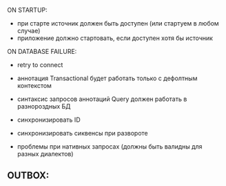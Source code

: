 ON STARTUP:
- при старте источник должен быть доступен (или стартуем в любом случае)
- приложение должно стартовать, если доступен хотя бы источник

ON DATABASE FAILURE:
- retry to connect

- аннотация Transactional будет работать только с дефолтным контекстом
- синтаксис запросов аннотаций Query должен работать в разнороздных БД

- синхронизировать ID
- синхронизировать сиквенсы при развороте

- проблемы при нативных запросах (должны быть валидны для разных диалектов)

OUTBOX:
- 